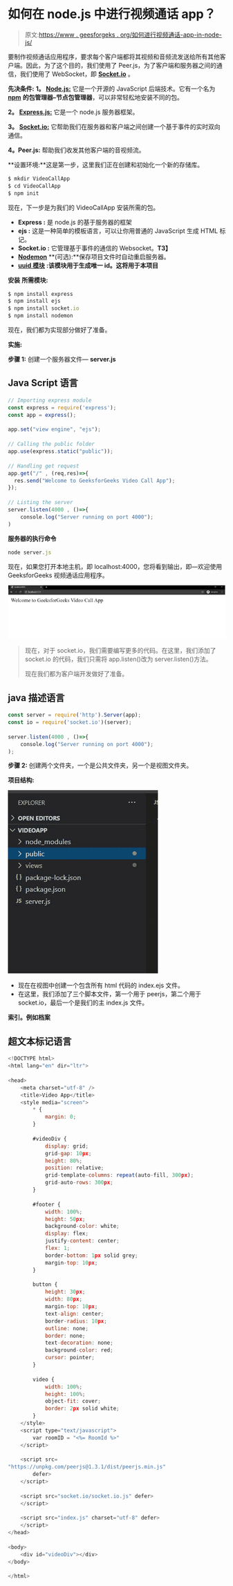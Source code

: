 # 如何在 node.js 中进行视频通话 app？

> 原文:[https://www . geesforgeks . org/如何进行视频通话-app-in-node-js/](https://www.geeksforgeeks.org/how-to-make-a-video-call-app-in-node-js/)

要制作视频通话应用程序，要求每个客户端都将其视频和音频流发送给所有其他客户端。因此，为了这个目的，我们使用了 Peer.js，为了客户端和服务器之间的通信，我们使用了 WebSocket，即 [**Socket.io**](https://www.geeksforgeeks.org/introduction-to-sockets-io-in-node/) 。

**先决条件:**
**1。 [**Node.js:**](https://www.geeksforgeeks.org/nodejs-tutorials/)** 它是一个开源的 JavaScript 后端技术。它有一个名为 [**npm**](https://www.geeksforgeeks.org/node-js-npm-node-package-manager/#:~:text=NPM%20(Node%20Package%20Manager)%20is,default%20package%20manager%20for%20Node.&text=A%20package%20contains%20all%20the,a%20project%20through%20the%20package.) **的包管理器–节点包管理器**，可以非常轻松地安装不同的包。

**2。 [**Express.js:**](https://www.geeksforgeeks.org/working-of-express-js-middleware-and-its-benefits/)** 它是一个 node.js 服务器框架。

**3。 [**Socket.io:**](https://www.geeksforgeeks.org/introduction-to-sockets-io-in-node/)** 它帮助我们在服务器和客户端之间创建一个基于事件的实时双向通信。

**4。Peer.js:** 帮助我们收发其他客户端的音视频流。

**设置环境:**这是第一步，这里我们正在创建和初始化一个新的存储库。

```js
$ mkdir VideoCallApp 
$ cd VideoCallApp
$ npm init
```

现在，下一步是为我们的 VideoCallApp 安装所需的包。

*   **Express :** 是 node.js 的基于服务器的框架
*   **ejs :** 这是一种简单的模板语言，可以让你用普通的 JavaScript 生成 HTML 标记。
*   **Socket.io :** 它管理基于事件的通信的 Websocket。**T3】**
*   [**Nodemon**](https://www.geeksforgeeks.org/node-js-nodemon-module/#:~:text=The%20nodemon%20Module%20is%20a,code%20and%20method%20of%20development.) **(可选):**保存项目文件时自动重启服务器。
*   [**uuid 模块**](https://www.geeksforgeeks.org/node-js-npm-uuid/) **:该模块用于生成唯一 id。这将用于本项目**

**安装** **所需模块:**

```js
$ npm install express
$ npm install ejs
$ npm install socket.io
$ npm install nodemon
```

现在，我们都为实现部分做好了准备。

**实施:**

**步骤 1:** 创建一个服务器文件— **server.js**

## Java Script 语言

```js
// Importing express module
const express = require('express'); 
const app = express(); 

app.set("view engine", "ejs"); 

// Calling the public folder
app.use(express.static("public")); 

// Handling get request
app.get("/" , (req,res)=>{
  res.send("Welcome to GeeksforGeeks Video Call App"); 
});

// Listing the server 
server.listen(4000 , ()=>{
    console.log("Server running on port 4000");
) 
```

**服务器的执行命令**

```js
node server.js
```

现在，如果您打开本地主机，即 localhost:4000，您将看到输出，即—欢迎使用 GeeksforGeeks 视频通话应用程序。

![](img/96507d491cb7057075537e5bffd8cbcc.png)

> 现在，对于 socket.io，我们需要编写更多的代码。在这里，我们添加了 socket.io 的代码，我们只需将 app.listen()改为 server.listen()方法。
> 
> 现在我们都为客户端开发做好了准备。

## java 描述语言

```js
const server = require('http').Server(app);
const io = require('socket.io')(server);

server.listen(4000 , ()=>{
    console.log("Server running on port 4000");
);
```

**步骤 2:** 创建两个文件夹，一个是公共文件夹，另一个是视图文件夹。

**项目结构:**

![](img/0bc23c36a7c7eb00983e7c294151372c.png)

*   现在在视图中创建一个包含所有 html 代码的 index.ejs 文件。
*   在这里，我们添加了三个脚本文件，第一个用于 peerjs，第二个用于 socket.io，最后一个是我们的主 index.js 文件。

**索引。例如档案**

## 超文本标记语言

```js
<!DOCTYPE html>
<html lang="en" dir="ltr">

<head>
    <meta charset="utf-8" />
    <title>Video App</title>
    <style media="screen">
        * {
            margin: 0;
        }

        #videoDiv {
            display: grid;
            grid-gap: 10px;
            height: 80%;
            position: relative;
            grid-template-columns: repeat(auto-fill, 300px);
            grid-auto-rows: 300px;
        }

        #footer {
            width: 100%;
            height: 50px;
            background-color: white;
            display: flex;
            justify-content: center;
            flex: 1;
            border-bottom: 1px solid grey;
            margin-top: 10px;
        }

        button {
            height: 30px;
            width: 80px;
            margin-top: 10px;
            text-align: center;
            border-radius: 10px;
            outline: none;
            border: none;
            text-decoration: none;
            background-color: red;
            cursor: pointer;
        }

        video {
            width: 100%;
            height: 100%;
            object-fit: cover;
            border: 2px solid white;
        }
    </style>
    <script type="text/javascript">
        var roomID = "<%= RoomId %>"
    </script>

    <script src=
"https://unpkg.com/peerjs@1.3.1/dist/peerjs.min.js"
        defer>
    </script>

    <script src="socket.io/socket.io.js" defer>
    </script>

    <script src="index.js" charset="utf-8" defer>
    </script>
</head>

<body>
    <div id="videoDiv"></div>
</body>

</html>
```